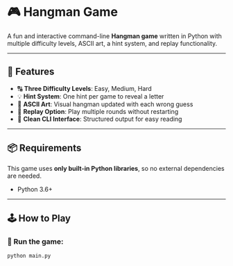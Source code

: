 # 🎮 Hangman Game 

A fun and interactive command-line **Hangman game** written in Python with multiple difficulty levels, ASCII art, a hint system, and replay functionality.

---

## 🚀 Features

- 🔠 **Three Difficulty Levels**: Easy, Medium, Hard
- 💡 **Hint System**: One hint per game to reveal a letter
- 🎨 **ASCII Art**: Visual hangman updated with each wrong guess
- 🔁 **Replay Option**: Play multiple rounds without restarting
- 🧼 **Clean CLI Interface**: Structured output for easy reading

---

## 📦 Requirements

This game uses **only built-in Python libraries**, so no external dependencies are needed.

- Python 3.6+

---

## 🕹️ How to Play

### 🔧 Run the game:
```bash
python main.py
